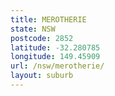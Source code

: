 ```yaml
---
title: MEROTHERIE
state: NSW
postcode: 2852
latitude: -32.280785
longitude: 149.45909
url: /nsw/merotherie/
layout: suburb
---
```

